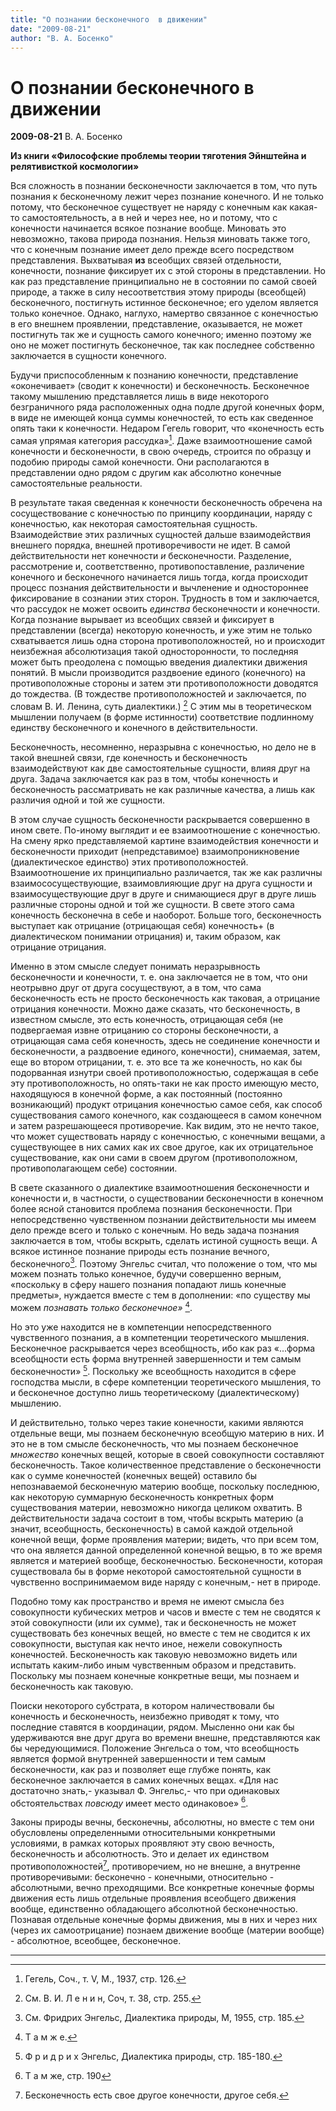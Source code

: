 ```yaml
---
title: "О познании бесконечного  в движении"
date: "2009-08-21"
author: "В. А. Босенко"
---
```


# О познании бесконечного  в движении

**2009-08-21** В. А. Босенко

**Из книги «Философские проблемы теории тяготения Эйнштейна и релятивисткой космологии»**

Вся сложность в познании бесконечности заключается в том, что путь познания к бесконечному лежит через познание конечного. И не только потому, что бесконечное существует не наряду с конечным как какая-то самостоятельность, а в ней и через нее, но и потому, что с конечности начинается всякое познание вообще. Миновать это невозможно, такова природа познания. Нельзя миновать также того, что с конечным познание имеет дело прежде всего посредством представления. Выхватывая **из** всеобщих связей отдельности, конечности, познание фиксирует их с этой стороны в представлении. Но как раз представление принципиально не в состоянии по самой своей природе, а также в силу несоответствия этому природы (всеобщей) бесконечного, постигнуть истинное бесконечное; его уделом является только конечное. Однако, наглухо, намертво связанное с конечностью в его внешнем проявлении, представление, оказывается, не может постигнуть так же и сущность самого конечного; именно поэтому же оно не может постигнуть бесконечное, так как последнее собственно заключается в сущности конечного.

Будучи приспособленным к познанию конечности, представление «оконечивает» (сводит к конечности) и бесконечность. Бесконечное такому мышлению представляется лишь в виде некоторого безграничного ряда расположенных одна подле другой конечных форм, в виде не имеющей конца суммы конечностей, то есть как сведенное опять таки к конечности. Недаром Гегель говорит, что «конечность есть самая упрямая категория рассудка»[^1]. Даже взаимоотношение самой конечности и бесконечности, в свою очередь, строится по образцу и подобию природы самой конечности. Они располагаются в представлении одно рядом с другим как абсолютно конечные самостоятельные реальности.

В результате такая сведенная к конечности бесконечность обречена на сосуществование с конечностью по принципу координации, наряду с конечностью, как некоторая самостоятельная сущность. Взаимодействие этих различных сущностей дальше взаимодействия внешнего порядка, внешней противоречивости не идет. В самой действительности нет конечности *и* бесконечности. Разделение, рассмотрение и, соответственно, противопоставление, различение конечного и бесконечного начинается лишь тогда, когда происходит процесс познания действительности и вычленение и одностороннее фиксирование в сознании этих сторон. Трудность в том и заключается, что рассудок не может освоить *единства* бесконечности и конечности. Когда познание вырывает из всеобщих связей и фиксирует в представлении (всегда) некоторую конечность, и уже этим не только схватывается лишь одна сторона противоположностей, но и происходит неизбежная абсолютизация такой односторонности, то последняя может быть преодолена с помощью введения диалектики движения понятий. В мысли производится раздвоение единого (конечного) на противоположные стороны и затем эти противоположности доводятся до тождества. (В тождестве противоположностей и заключается, по словам В. И. Ленина, суть диалектики.) [^2] С этим мы в теоретическом мышлении получаем (в форме истинности) соответствие подлинному единству бесконечного и конечного в действительности.

Бесконечность, несомненно, неразрывна с конечностью, но дело не в такой внешней связи, где конечность и бесконечность взаимодействуют как две самостоятельные сущности, влияя друг на друга. Задача заключается как раз в том, чтобы конечность и бесконечность рассматривать не как различные качества, а лишь как различия одной и той же сущности.

В этом случае сущность бесконечности раскрывается совершенно в ином свете. По-иному выглядит и ее взаимоотношение с конечностью. На смену ярко представляемой картине взаимодействия конечности и бесконечности приходит (непредставимое) взаимопроникновение (диалектическое единство) этих противоположностей. Взаимоотношение их принципиально различается, так же как различны взаимососуществующие, взаимовлияющие друг на друга сущности и взаимосуществующие друг в друге и снимающиеся друг в друге лишь различные стороны одной и той же сущности. В свете этого сама конечность бесконечна в себе и наоборот. Больше того, бесконечность выступает как отрицание (отрицающая себя) конечность+ (в диалектическом понимании отрицания) и, таким образом, как отрицание отрицания.

Именно в этом смысле следует понимать неразрывность бесконечности и конечности, т. е. она заключается не в том, что они неотрывно друг от друга сосуществуют, а в том, что сама бесконечность есть не просто бесконечность как таковая, а отрицание отрицания конечности. Можно даже сказать, что бесконечность, в известном смысле, это есть конечность, отрицающая себя (не подвергаемая извне отрицанию со стороны бесконечности, а отрицающая сама себя конечность, здесь не соединение конечности и бесконечности, а раздвоение единого, конечности), снимаемая, затем, еще во втором отрицании, т. е. это все та же конечность, но как бы подорванная изнутри своей противоположностью, содержащая в себе эту противоположность, но опять-таки не как просто имеющую место, находящуюся в конечной форме, а как постоянный (постоянно возникающий) продукт отрицания конечностью самое себя, как способ существования самого конечного, как создающееся в самом конечном и затем разрешающееся противоречие. Как видим, это не нечто такое, что может существовать наряду с конечностью, с конечными вещами, а существующее в них самих как их свое другое, как их отрицательное существование, как они сами в своем другом (противоположном, противополагающем себе) состоянии.

В свете сказанного о диалектике взаимоотношения бесконечности и конечности и, в частности, о существовании бесконечности в конечном более ясной становится проблема познания бесконечности. При непосредственно чувственном познании действительности мы имеем дело прежде всего и только с конечным. Но ведь задача познания заключается в том, чтобы вскрыть, сделать истиной сущность вещи. А всякое истинное познание природы есть познание вечного, бесконечного[^3]. Поэтому Энгельс считал, что положение о том, что мы можем познать только конечное, будучи совершенно верным, «поскольку в сферу нашего познания попадают лишь конечные предметы», нуждается вместе с тем в дополнении: «по существу мы можем *познавать только бесконечное»* [^4].

Но это уже находится не в компетенции непосредственного чувственного познания, а в компетенции теоретического мышления. Бесконечное раскрывается через всеобщность, ибо как раз «...форма всеобщности есть форма внутренней завершенности и тем самым бесконечности» [^5]. Поскольку же всеобщность находится в сфере господства мысли, в сфере компетенции теоретического мышления, то и бесконечное доступно лишь теоретическому (диалектическому) мышлению.

И действительно, только через такие конечности, какими являются отдельные вещи, мы познаем бесконечную всеобщую материю в них. И это не в том смысле бесконечность, что мы познаем бесконечное *множество* конечных вещей, которые в своей совокупности составляют бесконечность. Такое количественное представление о бесконечности как о сумме конечностей (конечных вещей) оставило бы непознаваемой бесконечную материю вообще, поскольку последнюю, как некоторую суммарную бесконечность конкретных форм существования материи, невозможно никогда целиком охватить. В действительности задача состоит в том, чтобы вскрыть материю (а значит, всеобщность, бесконечность) в самой каждой отдельной конечной вещи, форме проявления материи; видеть, что при всем том, что она является данной определенной конечной вещью, в то же время является и материей вообще, бесконечностью. Бесконечности, которая существовала бы в форме некоторой самостоятельной сущности в чувственно воспринимаемом виде наряду с конечным,- нет в природе.

Подобно тому как пространство и время не имеют смысла без совокупности кубических метров и часов и вместе с тем не сводятся к этой совокупности (или их сумме), так и бесконечность не может существовать без конечных вещей, но вместе с тем не сводится к их совокупности, выступая как нечто иное, нежели совокупность конечностей. Бесконечность как таковую невозможно видеть или испытать каким-либо иным чувственным образом и представить. Поскольку мы познаем конечные конкретные вещи, мы познаем и бесконечность как таковую.

Поиски некоторого субстрата, в котором наличествовали бы конечность и бесконечность, неизбежно приводят к тому, что последние ставятся в координации, рядом. Мысленно они как бы удерживаются вне друг друга во времени внешне, представляются как бы чередующимися. Положение Энгельса о том, что всеобщность является формой внутренней завершенности и тем самым бесконечности, как раз и позволяет еще глубже понять, как бесконечное заключается в самих конечных вещах. «Для нас достаточно знать,- указывал Ф. Энгельс,- что при одинаковых обстоятельствах *повсюду* имеет место одинаковое» [^6].

Законы природы вечны, бесконечны, абсолютны, но вместе с тем они обусловлены определенными относительными конкретными условиями, в рамках которых проявляют эту свою вечность, бесконечность и абсолютность. Это и делает их единством противоположностей[^7], противоречием, но не внешне, а внутренне противоречивыми: бесконечно - конечными, относительно - абсолютными, вечно преходящими. Все конкретные конечные формы движения есть лишь отдельные проявления всеобщего движения вообще, единственно обладающего абсолютной бесконечностью. Познавая отдельные конечные формы движения, мы в них и через них (через их самоотрицание) познаем движение вообще (материи вообще) - абсолютное, всеобщее, бесконечное.

_______________________________

[^1]: Гегель, Соч., т. V, М., 1937, стр. 126.

[^2]: См. В. И. Л е н и н, Соч, т. 38, стр. 255.

[^3]: См. Фридрих Энгельс, Диалектика природы, М, 1955, стр. 185.

[^4]: Т а м ж е.

[^5]: Ф р и д р и х Энгельс, Диалектика природы, стр. 185-180.

[^6]: Т а м же, стр. 190

[^7]: Бесконечность есть свое другое конечности, другое себя.